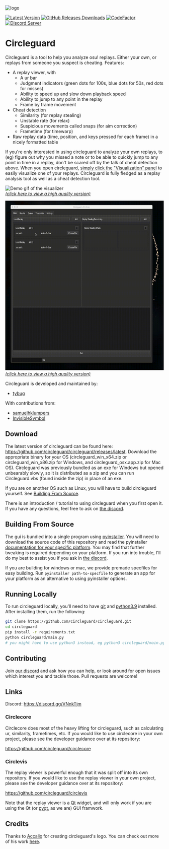 
<img src="readme_resources/logo.png" alt="logo" width="200" height="200"/>

[![Latest Version](https://img.shields.io/github/release/circleguard/circleguard?label=Latest%20version)](https://github.com/circleguard/circleguard/releases/latest)
[![GitHub Releases Downloads](https://img.shields.io/github/downloads/circleguard/circleguard/total?label=Downloads)](https://github.com/circleguard/circleguard/releases/latest)
[![CodeFactor](https://www.codefactor.io/repository/github/circleguard/circleguard/badge)](https://www.codefactor.io/repository/github/circleguard/circleguard)
[![Discord Server](https://img.shields.io/discord/532476765860265984?label=Discord&logo=discord&logoColor=%23FFFFFF)](https://discord.gg/e84qxkQ)

# Circleguard

Circleguard is a tool to help you analyze osu! replays. Either your own, or replays from someone you suspect is cheating. Features:

* A replay viewer, with
  * A ur bar
  * Judgment indicators (green dots for 100s, blue dots for 50s, red dots for misses)
  * Ability to speed up and slow down playback speed
  * Ability to jump to any point in the replay
  * Frame by frame movement
* Cheat detection 
  * Similarity (for replay stealing)
  * Unstable rate (for relax)
  * Suspicious movements called snaps (for aim correction)
  * Frametime (for timewarp)
* Raw replay data (time, position, and keys pressed for each frame) in a nicely formatted table

If you're only interested in using circleguard to analyze your own replays, to (eg) figure out why you missed a note or to be able to quickly jump to any point in time in a replay, don't be scared off by the talk of cheat detection above. When you open circleguard, [simply click the "Visualization" panel](https://i.imgur.com/Gg9ohbP.png) to easily visualize one of your replays. Circleguard is fully fledged as a replay analysis tool as well as a cheat detection tool.

<img src="readme_resources/visualizer_demo.gif" alt="Demo gif of the visualizer" width="728" height="538"/><br/>
[*(click here to view a high quality version)*](https://streamable.com/9bkq8z)

<img src="readme_resources/demo.gif" alt="Demo gif of main gui" width="728" height="538"/><br/>
[*(click here to view a high quality version)*](https://streamable.com/0z0bw4)

Circleguard is developed and maintained by:

* [tybug](https://github.com/tybug)

With contributions from:

* [samuelhklumpers](https://github.com/samuelhklumpers)
* [InvisibleSymbol](https://github.com/InvisibleSymbol)

## Download

The latest version of circleguard can be found here: <https://github.com/circleguard/circleguard/releases/latest>. Download the appropriate binary for your OS (circleguard_win_x64.zip or circleguard_win_x86.zip for Windows, and circleguard_osx.app.zip for Mac OS). Circleguard was previously bundled as an exe for Windows but opened unbearably slowly, so it is distributed as a zip and you can run Circleguard.vbs (found inside the zip) in place of an exe.

If you are on another OS such as Linux, you will have to build circleguard yourself. See [Building From Source](#building-from-source).

There is an introduction / tutorial to using circleguard when you first open it. If you have any questions, feel free to ask on [the discord](https://discord.gg/VNnkTjm).

## Building From Source

The gui is bundled into a single program using [pyinstaller](https://pyinstaller.readthedocs.io/en/stable/). You will need to download the source code of this repository and read the pyinstaller [documentation for your specific platform](https://pyinstaller.readthedocs.io/en/stable/requirements.html). You may find that further tweaking is required depending on your platform. If you run into trouble, I'll do my best to assist you if you ask in [the discord](https://discord.gg/VNnkTjm).

If you are building for windows or mac, we provide premade specfiles for easy building. Run `pyinstaller path-to-specfile` to generate an app for your platform as an alternative to using pyinstaller options.

## Running Locally

To run circleguard locally, you'll need to have [git](https://git-scm.com/downloads) and [python3.9](https://www.python.org/downloads/) installed. After installing them, run the following:

```bash
git clone https://github.com/circleguard/circleguard.git
cd circleguard
pip install -r requirements.txt
python circleguard/main.py
# you might have to use python3 instead, eg python3 circleguard/main.py
```

## Contributing

Join [our discord](https://discord.gg/VNnkTjm) and ask how you can help, or look around for open issues which interest you and tackle those. Pull requests are welcome!

## Links

Discord: <https://discord.gg/VNnkTjm>

### Circlecore

Circlecore does most of the heavy lifting for circleguard, such as calculating ur, similarity, frametimes, etc. If you would like to use circlecore in your own project, please see the developer guidance over at its repository:

<https://github.com/circleguard/circlecore>

### Circlevis

The replay viewer is powerful enough that it was split off into its own repository. If you would like to use the replay viewer in your own project, please see the developer guidance over at its repository:

<https://github.com/circleguard/circlevis>

Note that the replay viewer is a [Qt](https://doc.qt.io/) widget, and will only work if you are using the Qt (or [pyqt](https://pypi.org/project/PyQt5/), as we are) GUI framwork.

## Credits

Thanks to [Accalix](https://twitter.com/Accalix_) for creating circleguard's logo. You can check out more of his work [here](https://accalix.art).
